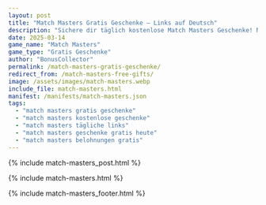 ```yaml
---
layout: post
title: "Match Masters Gratis Geschenke – Links auf Deutsch"
description: "Sichere dir täglich kostenlose Match Masters Geschenke! Neue Gratis-Links für deutsche Spieler – 100% sicher und aktuell."
date: 2025-03-14
game_name: "Match Masters"
game_type: "Gratis Geschenke"
author: "BonusCollector"
permalink: /match-masters-gratis-geschenke/
redirect_from: /match-masters-free-gifts/
image: /assets/images/match-masters.webp
include_file: match-masters.html
manifest: /manifests/match-masters.json
tags: 
  - "match masters gratis geschenke"
  - "match masters kostenlose geschenke"
  - "match masters tägliche links"
  - "match masters geschenke gratis heute"
  - "match masters belohnungen gratis"
---
```

{% include match-masters_post.html %}

{% include match-masters.html %}

{% include match-masters_footer.html %}